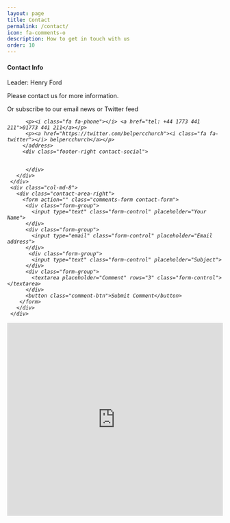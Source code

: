 ```yaml
---
layout: page
title: Contact
permalink: /contact/
icon: fa-comments-o
description: How to get in touch with us
order: 10
---
```



        
<div class="col-md-12">
 <div class="cotact-area">
   <div class="row">
     <div class="col-md-4">
       <div class="contact-area-left">
         <h4>Contact Info</h4>
         <p>Leader: Henry Ford</p>
         <p>Please contact us for more information.</p>
         <p>Or subscribe to our email news or Twitter feed</p>
         <address class="single-address">
           
          <p><i class="fa fa-phone"></i> <a href="tel: +44 1773 441 211">01773 441 211</a></p>
          <p><a href="https://twitter.com/belpercchurch"><i class="fa fa-twitter"></i> belpercchurch</a></p>
         </address> 
         <div class="footer-right contact-social">
           
            
          </div>                
       </div>
     </div>
     <div class="col-md-8">
       <div class="contact-area-right">
         <form action="" class="comments-form contact-form">
          <div class="form-group">                        
            <input type="text" class="form-control" placeholder="Your Name">
          </div>
          <div class="form-group">                        
            <input type="email" class="form-control" placeholder="Email address">
          </div>
           <div class="form-group">                        
            <input type="text" class="form-control" placeholder="Subject">
          </div>
          <div class="form-group">                        
            <textarea placeholder="Comment" rows="3" class="form-control"></textarea>
          </div>
          <button class="comment-btn">Submit Comment</button>
        </form>
       </div>
     </div>
   </div>
 </div>
</div>


  <!-- Start google map -->
  <section id="google-map">
    <div class="map-overlay" onClick="style.pointerEvents='none'"></div>
    <iframe src="https://www.google.com/maps/d/embed?mid=1Ze8XT6CAQj7TTg-_fJyUCxZ29uk" width="100%" height="450" frameborder="0" style="border:0" allowfullscreen></iframe>
    
  </section>
  <!-- End google map -->

  